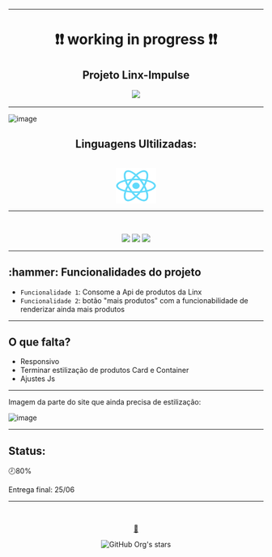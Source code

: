 <hr />

<h1 align="center">❗❗ working in progress ❗❗</h1>
<h2 align="center"> Projeto Linx-Impulse</h2>

<p align="center">
<img src="http://img.shields.io/static/v1?label=STATUS&message=EM%20DESENVOLVIMENTO&color=PINK&style=for-the-badge"/>
</p>
<hr />

![image](https://user-images.githubusercontent.com/96242187/180253458-33bdef48-5381-4ee2-bfbd-c7e691aea883.png)


<div align='center'>
<h2> Linguagens Ultilizadas:</h2>
<br>
 <img align="center" alt="Lu-React" height="70" width="80" src="https://raw.githubusercontent.com/devicons/devicon/master/icons/react/react-original.svg">
 <hr />
 <br>
</div>


<div align="center">

<a href="https://www.linkedin.com/in/luciana-vivarelli-valgode-34640815a/" target="_blank"><img src="https://img.shields.io/badge/-LinkedIn-%230077B5?style=for-the-badge&logo=linkedin&logoColor=gold" target="_blank"></a> 
  <a href="https://www.instagram.com/lucianavivarelli/" target="_blank"><img src="https://img.shields.io/badge/-Instagram-%23E4405F?style=for-the-badge&logo=instagram&logoColor=gold" target="_blank"></a>
  <a href = "mailto:lucianavivarelli@hotmail.com"><img src="https://img.shields.io/badge/-Hotmail-%23333?style=for-the-badge&logo=Hotmail&logoColor=gold" target="_blank"></a>
  
</div>
<hr />
<div >
<h2 >:hammer: Funcionalidades do projeto</h2>

- `Funcionalidade 1`: Consome a Api de produtos da Linx
- `Funcionalidade 2`: botão "mais produtos" com a funcionabilidade de renderizar ainda mais produtos 
</div>
<hr />
<h2>O que falta?</h2>
<ul>
<li>Responsivo</li>
<li>Terminar estilização de produtos Card e Container</li>
<li> Ajustes Js</li>
</ul>
<hr />
Imagem da parte do site que ainda precisa de estilização:

![image](https://user-images.githubusercontent.com/96242187/180253670-b8a23401-5426-4cb4-8871-c1bec56f374c.png)

<hr />


<h2>Status:</h2>
<p>🕗80%</p>
<p> Entrega final: 25/06</p>

<hr />
<br>
<div align="center">
<p><a href="mailto:lucianavivarelli@hotmail.com">💌</a></p>  

![GitHub Org's stars](https://img.shields.io/github/stars/LucianaVivarelli?style=social)
</div>
